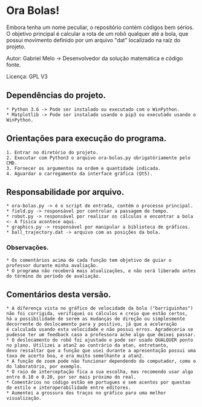 # Ora Bolas!

Embora tenha um nome peculiar, o repositório contém códigos bem sérios.
O objetivo principal é calcular a rota de um robô qualquer até a bola, que possui movimento definido por um arquivo "dat" localizado na raíz do projeto.

Autor: Gabriel Melo -> Desenvolvedor da solução matemática e código fonte.

Licença:  GPL V3

## Dependências do projeto.

    * Python 3.6 -> Pode ser instalado ou executado com o WinPython.
    * Matplotlib -> Pode ser instalado usando o pip3 ou executado usando o WinPython.

## Orientações para execução do programa.
    
    1. Entrar no diretório do projeto.
    2. Executar com Python3 o arquivo ora-bolas.py obrigatóriamente pelo CMD.
    3. Fornecer os argumentos na ordem e quantidade indicada.
    4. Aguardar o carregamento da interface gráfica (Qt5).

## Responsabilidade por arquivo.

    * ora-bolas.py -> é o script de entrada, contém o processo principal.
    * field.py -> responsável por controlar a passagem de tempo.
    * robot.py -> responsável por realizar os cálculos e encontrar a bola <- A física acontece aqui.
    * graphics.py -> responsável por manipular a biblioteca de gráficos.
    * ball_trajectory.dat -> arquivo com as posições da bola.

### Observações.

    * Os comentários acima de cada função tem objetivo de guiar o professor durante minha avaliação.
    * O programa não receberá mais atualizações, e não será liberado antes do término do período de avaliação.

## Comentários desta versão.

    * A diferença vista no gráfico de velocidade da bola ("barriguinhas") não foi corrigida, verifiquei os cálculos e creio que estão certos,
    há a possibilidade de serem as mudanças de direção ou simplesmente decorrente do deslocamento para y positivo, já que a aceleração
    é calculada usando esta velocidade e não possui erros. Agradeceria se pudesse ter um feedback caso a professora ache algo que deixei passar.
    * O deslocamento do robô foi ajustado e pode ser usado QUALQUER ponto no plano. Utilizei a atan2 ao contrário da atan, entretanto,
    devo ressaltar que a função que usei durante a apresentação possui uma taxa de acerto boa, e era muito semelhante a atan2.
    * A função de zoom pode não funcionar dependendo do computador, como o do laboratório, por exemplo.
    * O raio de interceptação fica a sua escolha, mas recomendo usar algo entre 0.10 e 0.20, por ser mais próximo do real.
    * Comentários no código estão em portugues e sem acentos por questao de estilo e interoperabilidade entre editores.
    * Aumentei a grossura dos traços no gráfico para uma melhor visualização.
